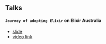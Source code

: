 ## Talks

#### `Journey of adopting Elixir` on **Elixir Australia** 
- [slide](https://github.com/gzzengwei/presentation/journey-elixir) 
- [video link](https://www.youtube.com/watch?v=jsuq489JwzI)
